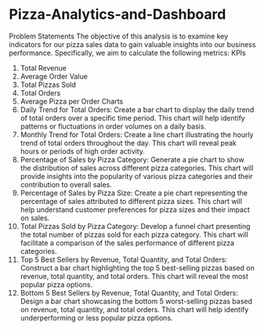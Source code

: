 # Pizza-Analytics-and-Dashboard
Problem Statements
The objective of this analysis is to examine key indicators for our pizza sales data to gain valuable
insights into our business performance. Specifically, we aim to calculate the following metrics:
KPIs
1. Total Revenue
2. Average Order Value
3. Total Pizzas Sold
4. Total Orders
5. Average Pizza per Order
Charts
1. Daily Trend for Total Orders: Create a bar chart to display the daily trend of total orders
over a specific time period. This chart will help identify patterns or fluctuations in order
volumes on a daily basis.
2. Monthly Trend for Total Orders: Create a line chart illustrating the hourly trend of total
orders throughout the day. This chart will reveal peak hours or periods of high order
activity.
3. Percentage of Sales by Pizza Category: Generate a pie chart to show the distribution of
sales across different pizza categories. This chart will provide insights into the popularity
of various pizza categories and their contribution to overall sales.
4. Percentage of Sales by Pizza Size: Create a pie chart representing the percentage of
sales attributed to different pizza sizes. This chart will help understand customer
preferences for pizza sizes and their impact on sales.
5. Total Pizzas Sold by Pizza Category: Develop a funnel chart presenting the total number
of pizzas sold for each pizza category. This chart will facilitate a comparison of the sales
performance of different pizza categories.
6. Top 5 Best Sellers by Revenue, Total Quantity, and Total Orders: Construct a bar chart
highlighting the top 5 best-selling pizzas based on revenue, total quantity, and total
orders. This chart will reveal the most popular pizza options.
7. Bottom 5 Best Sellers by Revenue, Total Quantity, and Total Orders: Design a bar chart
showcasing the bottom 5 worst-selling pizzas based on revenue, total quantity, and total
orders. This chart will help identify underperforming or less popular pizza options.

